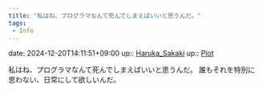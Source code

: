 ```yaml
---
title: "私はね、プログラマなんて死んでしまえばいいと思うんだ。"
tags:
 - Info
---
```


date: 2024-12-20T14:11:51+09:00
up:: [Haruka_Sakaki](Bar/Novel/Nacaria/Haruka_Sakaki.md)
up:: [Plot](Bar/Novel/Chaos/Plot.md)

私はね、プログラマなんて死んでしまえばいいと思うんだ。
誰もそれを特別に思わない、日常にして欲しいんだ。